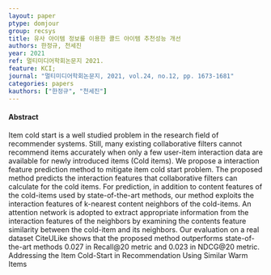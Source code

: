 ```yaml
---
layout: paper
ptype: domjour
group: recsys
title: 유사 아이템 정보를 이용한 콜드 아이템 추천성능 개선
authors: 한정규, 천세진
year: 2021
ref: 멀티미디어학회논문지 2021.
feature: KCI;
journal: "멀티미디어학회논문지, 2021, vol.24, no.12, pp. 1673-1681"
categories: papers
kauthors: ["한정규", "천세진"]
---
```


<h4><span class="badge badge-info">Abstract</span></h4>
Item cold start is a well studied problem in the research field of recommender systems. Still, many existing collaborative filters cannot recommend items accurately when only a few user-item interaction data are available for newly introduced items (Cold items). We propose a interaction feature prediction method to mitigate item cold start problem. The proposed method predicts the interaction features that collaborative filters can calculate for the cold items. For prediction, in addition to content features of the cold-items used by state-of-the-art methods, our method exploits the interaction features of k-nearest content neighbors of the cold-items. An attention network is adopted to extract appropriate information from the interaction features of the neighbors by examining the contents feature similarity between the cold-item and its neighbors. Our evaluation on a real dataset CiteULike shows that the proposed method outperforms state-of-the-art methods 0.027 in Recall@20 metric and 0.023 in NDCG@20 metric.

<div class="alert alert-warning" role="alert">
  Addressing the Item Cold-Start in Recommendation Using Similar Warm Items
</div>